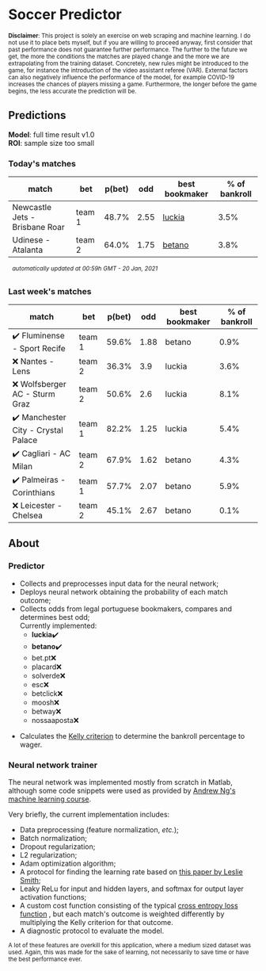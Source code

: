 # Soccer Predictor
<sub>__Disclaimer__: This project is solely an exercise on web scraping and machine learning.
I do not use it to place bets myself, but if you are willing to proceed anyway, first consider that past performance
does not guarantee further performance. The further to the future we get, the more the conditions the matches are
played change and the more we are extrapolating from the training dataset. Concretely, new rules might be
introduced to the game, for instance the introduction of the video assistant referee (VAR). External factors can also
negatively influence the performance of the model, for example COVID-19 increases the chances of players missing a game.
Furthermore, the longer before the game begins, the less accurate the prediction will be.</sub>

## Predictions
__Model__: full time result v1.0</br>
__ROI__: sample size too small 


### Today's matches
|match|bet|p(bet)|odd|best bookmaker|% of bankroll|
|---  |---|---        |---|---           |---|
|Newcastle Jets - Brisbane Roar|team 1|48.7%|2.55|[luckia](https://sports.luckia.pt/sports/futebol/austr%C3%A1lia-liga-a/)|3.5%|
|Udinese - Atalanta|team 2|64.0%|1.75|[betano](https://www.betano.pt/sport/futebol/italia/serie-a/1635r/)|3.8%|


&nbsp;&nbsp;<sup>_automatically updated at 00:59h GMT - 20 Jan, 2021_</sup>

### Last week's matches
|match|bet|p(bet)|odd|best bookmaker|% of bankroll|
|---  |---|---        |---|---           |---|
|:heavy_check_mark: Fluminense - Sport Recife|team 1|59.6%|1.88|betano|0.9%|
|:x: Nantes - Lens|team 2|36.3%|3.9|luckia|3.6%|
|:x: Wolfsberger AC - Sturm Graz|team 2|50.6%|2.6|luckia|8.1%|
|:heavy_check_mark: Manchester City - Crystal Palace|team 1|82.2%|1.25|luckia|5.4%|
|:heavy_check_mark: Cagliari - AC Milan|team 2|67.9%|1.62|betano|4.3%|
|:heavy_check_mark: Palmeiras - Corinthians|team 1|57.7%|2.07|betano|5.9%|
|:x: Leicester - Chelsea|team 2|45.1%|2.67|betano|0.1%|

    
## About

### Predictor
* Collects and preprocesses input data for the neural network;
* Deploys neural network obtaining the probability of each match outcome;
* Collects odds from legal portuguese bookmakers, compares and determines best odd;</br>
Currently implemented:
    * __luckia__:heavy_check_mark:
    * __betano__:heavy_check_mark:
    * bet.pt:x:
    * placard:x:
    * solverde:x:
    * esc:x:
    * betclick:x:
    * moosh:x:
    * betway:x:
    * nossaaposta:x:

- Calculates the [Kelly criterion](https://en.wikipedia.org/wiki/Kelly_criterion) to determine the bankroll percentage 
to wager.

### Neural network trainer
The neural network was implemented mostly from scratch in Matlab, although some code snippets were used as provided by 
[Andrew Ng's machine learning course](https://www.coursera.org/learn/machine-learning).

Very briefly, the current implementation includes:
* Data preprocessing (feature normalization, _etc._);
* Batch normalization;
* Dropout regularization;
* L2 regularization;
* Adam optimization algorithm;
* A protocol for finding the learning rate based on [this paper by Leslie Smith](https://arxiv.org/abs/1708.07120);
* Leaky ReLu for input and hidden layers, and softmax for output layer activation functions;
* A custom cost function consisting of the typical 
[cross entropy loss function](https://en.wikipedia.org/wiki/Cross_entropy#Cross-entropy_loss_function_and_logistic_regression)
, but each match's outcome is weighted differently by multiplying the Kelly criterion for that outcome.
* A diagnostic protocol to evaluate the model.

<sup>A lot of these features are overkill for this application, where a medium sized dataset was used.
Again, this was made for the sake of learning, not necessarily to save time or have the best performance ever.</sup>

